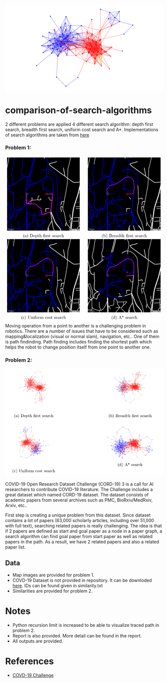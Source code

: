 ![Info](images/astar_title_abstact.png)

# comparison-of-search-algorithms
2 different problems are applied 4 different search algorithm: depth first search, breadth first search, uniform cost search and A*. Implementations of search algorithms are taken from [here](https://github.com/chitholian/AI-Search-Algorithms)

### Problem 1:
![Info](images/map-info.png)
Moving operation from a point to another is a challenging problem in robotics. There are a number of issues that have to be considered such as mapping&localization (visual or normal slam), navigation, etc.. One of them is path findinding. Path finding includes finding the shortest path which helps the robot to change position itself from one point to another one.

### Problem 2:
![Info](images/paper-info.png)

COVID-19 Open Research Dataset Challenge (CORD-19) 3 is a call for AI researchers to contribute COVID-19 literature. The Challenge includes a great dataset which named CORD-19 dataset. The dataset consists of academic papers from several archives such as PMC, BioRxiv/MedRxiv, Arxiv, etc..

First step is creating a unique problem from this dataset. Since dataset contains a lot of papers (63,000 scholarly articles, including over 51,000 with full text), searching related papers is really challenging. The idea is that if 2 papers are defined as start and goal paper as a node in a paper graph, a search algorithm can find goal paper from start paper as well as related papers in the path. As a result, we have 2 related papers and also a related paper list.

## Data
- Map images are provided for problem 1.
- COVD-19 Dataset is not provided in repository. It can be downloded [here](https://www.kaggle.com/allen-institute-for-ai/CORD-19-research-challenge). IDs can be found given in similarity.txt
- Similarities are provided for problem 2.

# Notes
- Python recursion limit is increased to be able to visualize traced path in problem 2.
- Report is also provided. More detail can be found in the report.
- All outputs are provided.

# References
- [COVD-19 Challenge](https://www.kaggle.com/allen-institute-for-ai/CORD-19-research-challenge)
